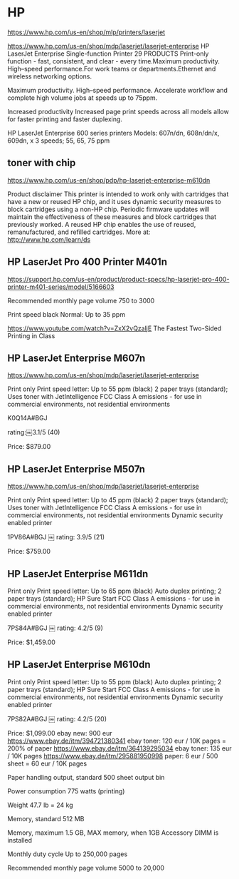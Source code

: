# HP

https://www.hp.com/us-en/shop/mlp/printers/laserjet

https://www.hp.com/us-en/shop/mdp/laserjet/laserjet-enterprise
HP LaserJet Enterprise Single-function Printer
29 PRODUCTS
Print-only function - fast, consistent, and clear - every time.Maximum productivity. High–speed performance.For work teams or departments.Ethernet and wireless networking options.

Maximum productivity. High–speed performance.
Accelerate workflow and complete high volume jobs at speeds up to 75ppm.

Increased productivity
Increased page print speeds across all models allow for faster printing and faster duplexing.

HP LaserJet Enterprise 600 series printers
Models: 607n/dn, 608n/dn/x, 609dn, x
3 speeds; 55, 65, 75 ppm

## toner with chip

https://www.hp.com/us-en/shop/pdp/hp-laserjet-enterprise-m610dn

Product disclaimer
This printer is intended to work only with cartridges that have a new or reused HP chip,
and it uses dynamic security measures to block cartridges using a non-HP chip.
Periodic firmware updates will maintain the effectiveness of these measures and block cartridges that previously worked.
A reused HP chip enables the use of reused, remanufactured, and refilled cartridges.
More at:
http://www.hp.com/learn/ds

## HP LaserJet Pro 400 Printer M401n

https://support.hp.com/us-en/product/product-specs/hp-laserjet-pro-400-printer-m401-series/model/5166603

Recommended monthly page volume
750 to 3000

Print speed black
Normal: Up to 35 ppm

https://www.youtube.com/watch?v=ZxX2vQzaljE
The Fastest Two-Sided Printing in Class




## HP LaserJet Enterprise M607n

https://www.hp.com/us-en/shop/mdp/laserjet/laserjet-enterprise

Print only
Print speed letter: Up to 55 ppm (black)
2 paper trays (standard); Uses toner with JetIntelligence
FCC Class A emissions - for use in commercial environments, not residential environments

K0Q14A#BGJ

rating:￼3.1/5 (40)

Price: $879.00

## HP LaserJet Enterprise M507n

https://www.hp.com/us-en/shop/mdp/laserjet/laserjet-enterprise

Print only
Print speed letter: Up to 45 ppm (black)
2 paper trays (standard); Uses toner with JetIntelligence
FCC Class A emissions - for use in commercial environments, not residential environments
Dynamic security enabled printer

1PV86A#BGJ
￼
rating: 3.9/5 (21)

Price: $759.00

## HP LaserJet Enterprise M611dn

Print only
Print speed letter: Up to 65 ppm (black)
Auto duplex printing; 2 paper trays (standard); HP Sure Start
FCC Class A emissions - for use in commercial environments, not residential environments
Dynamic security enabled printer

7PS84A#BGJ
￼
rating: 4.2/5 (9)

Price: $1,459.00

## HP LaserJet Enterprise M610dn

Print only
Print speed letter: Up to 55 ppm (black)
Auto duplex printing; 2 paper trays (standard); HP Sure Start
FCC Class A emissions - for use in commercial environments, not residential environments
Dynamic security enabled printer

7PS82A#BGJ
￼
rating: 4.2/5 (20)

Price: $1,099.00
ebay new: 900 eur https://www.ebay.de/itm/394721380341
ebay toner: 120 eur / 10K pages = 200% of paper https://www.ebay.de/itm/364139295034
ebay toner: 135 eur / 10K pages https://www.ebay.de/itm/295881950998
paper: 6 eur / 500 sheet = 60 eur / 10K pages

Paper handling output, standard
500 sheet output bin

Power consumption
775 watts (printing)

Weight
47.7 lb = 24 kg

Memory, standard
512 MB

Memory, maximum
1.5 GB, MAX memory, when 1GB Accessory DIMM is installed

Monthly duty cycle
Up to 250,000 pages

Recommended monthly page volume
5000 to 20,000
